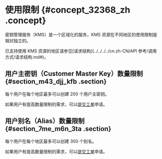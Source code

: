 # 使用限制 {#concept_32368_zh .concept}

密钥管理服务（KMS）是一个区域化的服务，KMS 资源在不同地区的使用限制是相对独立的。

已支持使用 KMS 资源的地区请参见[请求结构](../../../../cn.zh-CN/API 参考/调用方式/请求结构.md#)。

## 用户主密钥（Customer Master Key）数量限制 {#section_m43_djj_kfb .section}

每个用户在每个地区最多可以创建 200 个用户主密钥。

如果用户有提高数量限制的需求，可以[提交工单](https://selfservice.console.aliyun.com/ticket/createIndex.htm)申请。

## 用户别名（Alias）数量限制 {#section_7me_m6n_3ta .section}

每个用户在每个地区最多可以创建 300 个别名。

如果用户有提高数量限制的需求，可以[提交工单](https://selfservice.console.aliyun.com/ticket/createIndex.htm)申请。

